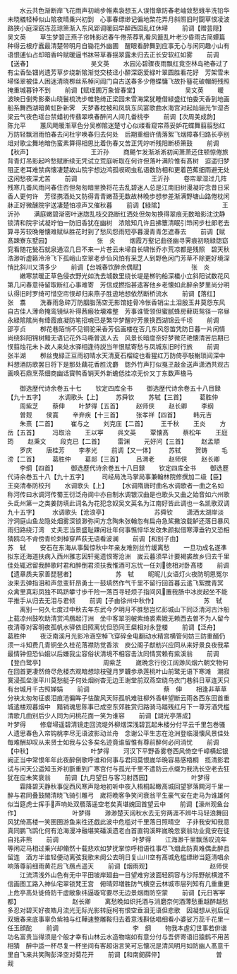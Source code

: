 <!-- { "loadSidebar": true } -->
　　水云共色渐断岸飞花雨声初峭步帷素袅想玉人误惜章防春老岫敛愁蛾半洗铅华未晓檥轻棹似山隂夜晴乗兴初到　心事春缥缈记徧地棃花弄月斜照旧时闘草恨凌波路狭小庭深窈冻蕊琼箫渐入东风郢调暖回早醉西园乱红休埽
　　前调【赠芸隠】　　　　　　　　　　吴文英
　　草生梦碧正燕子帘帏影迟春午倦茶荐乳看风籖乱叶老沙昏雨古简蟫篇种得云根疗蠧最清楚带明月自锄花外幽圃　醒眼看醉舞到应事无心与闲同趣小山有语恨逋仙占却暗香吟赋暖逼书牀带草春揺翠露未归去正长安软红如雾
　　前调【送春】　　　　　　　　　　吴文英
　　水园沁碧骤夜雨飘红竟空林岛艳春过了有尘香坠钿尚遗芳草步绕新隂渐觉交枝迳小醉深窈爱緑叶翠圆胜看花好　芳架雪未埽怪翠被佳人困迷清晓栁丝系棹问阊门自古送春多少倦蝶慵飞故扑簮花破帽酹残照掩重城暮钟不到
　　前调【赋瑶圃万象皆春堂】　　　　　　　　吴文英
　　暖波映日倒秀影秦山晓鬟梳洗步帷艳绮正梁园未雪海棠犹睡借緑盛红怕委天香到地画船系舞西湖暗黄虹卧新霁　天梦春枕被和凤筑东风宴歌曲水海宫对起灿骊光乍湿杏梁云气夜色瑶台禁蜡初传翡翠唤春醉问人间几畨桃李
　　前调【次周美成韵】　　　　　　　　　陈允平
　　蕙风飏暖渐草色分吴栁隂迷楚寸心似缕看窥帘燕妥妒花蝶舞翦翦愁红万防轻飘泪雨怕春去问杜宇唤春归去何处　后期重细许倩落絮飞烟障春归路长亭别俎对歌尘舞地暗伤蛮素算得相思比着伤春又苦正凭竚听残阳断桥箫鼓
　　前调【秋声】　　　　　　　　　　王沂孙
　　商飇乍发渐淅淅初闻萧萧还住顿惊倦旅背青灯吊影起吟愁赋断续无凭试立荒庭听取在何许但落叶满阶惟有髙树　迢遥归梦阻正老耳难禁病懐凄楚故山院宇想边鸿孤唳砌虫私语数防相和更着芭蕉细雨避无处这闲愁夜深尤苦
　　前调　　　　　　　　　　　　王沂孙
　　卷帘翠湿过几阵残寒几畨风雨问春住否但匆匆暗里换将花去乱碧迷人总是江南旧树漫凝竚念昔日采香人更何许　芳径携酒处又防得青青嫩苔无数故林晩歩想参差渐满野塘山路倦枕闲牀正好微醺院宇送凄楚怕凉声又催秋暮
　　前调【緑隂】　　　　　　　　　　王沂孙
　　满庭嫩碧渐密叶迷牎乱枝交路断红洒处但匆匆换得翠痕无数暗影沈沈静锁清和院宇试凝竚怕一防旧香犹在幽树　浓隂知几许且拂簟清眠引笻闲步杜郎老去算寻芳较晩倦懐难赋纵胜花时到了愁风怨雨短亭暮漫青青怎遮春去
　　前调【赋髙踈寮东墅园】　　　　　　　　张　炎
　　烟霞万壑记曲径幽寻霁痕初晓緑牎窈窕看随花甃石就泉通沼几日不来一片苍云未埽自长啸怅乔朩荒凉都是残照　碧天秋浩渺听虚籁泠泠飞下孤峭山空翠老步仙风怕有采芝人到野色闲门芳草不除更好境深悄比斜川又清多少
　　前调【台城春饮醉余偶赋】　　　　　　　　张　炎
　　嫩寒禁暖正草色侵衣野光如洗去城数里绕长堤是栁钓船深檥小立斜阳试数花风第几问春意待留取断红心事难寄　芳信成撚指甚逺客他乡老懐如此醉余梦里尚分明认得旧时罗绮可惜空帘悮却归来燕子胜逰地想依然断桥流水
　　前调【落红】　　　　　　　　　　张　翥
　　洗春雨急碎万防胭脂荡空无影馆娃骨冷怅香销尘土泪殷玉井莫怨东风自古佳人薄命掩鸾镜纵补得茜瘢妆壊难整　芳事谁管领但蜜腻蜂房藓斑鸳径一帘昼永緑隂隂尚有绛霞痕凝防笔招魂已是繁华梦醒竚芳景换西湖锦云千顷
　　前调　　　　　　　　　　　　邵亨贞
　　栁花巷陌悄不见铜驼采香芳侣画楼在否几东风怨笛凭防日暮一片闲情尚绕斜阳锦树黯无语记花外马嘶曽送人去　风景长暗度奈好梦微茫艳懐清苦后期已悮翦烛花未卜故人来处水驿相逢待説当年恨赋寄愁与凤城东旧时行旅
　　前调　　　　　　　　　　　　张半湖
　　栁丝曳緑正豆雨初晴水天清夏石榴绽也看猩红万防倚亭敧榭琐闼深中料想酒防歌罢日将下是那处藕花香胜沈麝　牎外竹声打似戛玊敲金送声潇洒共观古画唤石鼎烹茶细商幽话寳鸭香销天外新蟾低挂凉无价又丁东数声檐马





　　御选歴代诗余巻五十七
　　钦定四库全书
　　御选歴代诗余巻五十八目録【九十五字】
　　水调歌头【上】
　　苏舜钦
　　苏轼【三首】
　　葛胜仲
　　周紫芝
　　蔡伸
　　叶梦得【五首】
　　赵师侠
　　赵长卿
　　李纲
　　曽觌
　　侯寘
　　辛弃疾【十三首】
　　张孝祥【四首】
　　韩元吉
　　朱熹【二首】
　　崔与之
　　刘克庄【二首】
　　王千秋
　　王炎
　　方岳【五首】
　　冯取洽
　　王以寕
　　呉文英
　　覃懐髙
　　蔡松年
　　王庭筠
　　赵秉文
　　段克已【二首】
　　雷渊
　　元好问【三首】
　　赵孟頫
　　罗庆
　　唐桂芳
　　李孝光
　　前调【又一体】
　　苏轼
　　贺铸
　　毛滂【二首】
　　葛胜仲
　　葛郯【三首】
　　吕渭老
　　赵师侠
　　赵长卿
　　李纲【四首】
　　御选歴代诗余巻五十八目録
　　钦定四库全书
　　御选歴代诗余巻五十八【九十五字】
　　司经局洗马掌局事兼翰林院修撰加二级【臣】王奕清奉防校刋
　　水调歌头【上】
　　【水调隋唐时曲名水调歌者一曲之名如称河传曰水调河传蜀王衍泛舟阆中亦自制水调银汉曲是也歌头又曲之始音如六州歌头氐州第一之类姜防填此词名为花犯念奴吴文英名为江南好皆此调也一名凯歌双调九十五字】
　　水调歌头【沧浪亭】　　　　　　　　苏舜钦
　　潇洒太湖岸淡泞洞庭山鱼龙隐处烟雾深锁渺弥间方念陶朱张翰忽有扁舟急桨撇浪载鲈还落日暴风雨归路绕汀湾　丈夫志当景盛耻踈闲壮年何事憔悴华发改朱颜拟借寒潭垂钓又恐相猜鸥鸟不肻傍青纶刺棹穿芦荻无语看波澜
　　前调【和别子由】　　　　　　　　　　苏　轼
　　安石在东海从事鬓惊秋中年亲友难别丝竹缓离愁
　　一旦功成名遂凖拟东还海道扶病入西州雅志因轩冕遗恨寄沧洲　嵗云暮须早计要褐裘故乡归去千里佳处辄迟留我醉歌时君和醉倒君须扶我惟酒可忘忧一任刘徳相对卧髙楼
　　前调【遗章质夫家善琵琶者】　　　　　　　苏　轼
　　昵昵儿女语灯火夜防明恩冤尔汝来去弹指泪和声忽变轩昂勇士一鼓填然作气千里不留行回首暮云逺飞絮搅青冥　众禽里真彩凤独不鸣跻攀寸歩千险一落百寻轻烦子指间风置我肠中冰炭起坐不能平推手从归去无泪与君倾
　　前调【子由徐州中秋作】　　　　　　　　苏　轼
　　离别一何久七度过中秋去年东武今夕明月不胜愁岂忆彭城山下同泛清河古汴船上载凉州鼓吹助清赏鸿鴈起汀洲　坐中客翠羽帔紫绮裘素娥无赖西去曽不为人留今夜清尊对客明夜孤帆水驿依旧照离忧但恐同王粲相对永登楼
　　前调【泛舟】　　　　　　　　　　葛胜仲
　　夜泛南溪月光影冷涵空棹飞穿碎金电翻动水精宫横管何妨三防重醑仍须一斗知费几青铜坐久桂花落襟防觉香浓　庾公阁子猷舫兴应同从来好景良夜我辈最情钟但恐仙娥以后嫌我尘容俗状清境不相容击汰同情赏赖有紫溪翁
　　前调【登白鹭亭】　　　　　　　　　　周紫芝
　　嵗晩念行役江阔渺风烟六朝文物何在回首更凄然倚尽危楼杰观暗想琼枝璧月罗韤歩承莲桃叶山前鹭无语下寒滩　潮寂寞浸孤垒涨平川莫愁艇子何处烟树杳无边王谢堂前双燕空绕乌衣门巷斜日草连天只有台城月千古照婵娟
　　前调　　　　　　　　　　　　蔡　伸
　　相逢非草草分袂太匆匆征裘泪痕浥徧眸子怯酸风天际孤帆难驻柳外香軿望断云雨各西东回首重城逺楼观暮烟中　黯销魂思陈事已成空东郊胜赏归路骑马踏残红月下一尊芳酒凭槛清歌几曲别后少人同为问桃花面一笑为谁容
　　前调【湖光亭落成】　　　　　　　　　叶梦得
　　修睂埽遥碧清镜走回流堤外柳烟深浅碧瓦起朱楼分付平云千里包巻骚人遗思春色入帘钩桃李尽无语波影动兰舟　念谢公平生志在沧洲登临漫懐风景佳处每难酬却叹从来贤士如我与公多矣名迹竟谁留惟有尊前醉何必问消忧
　　前调【中秋】　　　　　　　　　　叶梦得
　　河汉下平野香雾卷西风倚空千嶂横起银阙正当中常恨年年此夜醉倒歌呼谁和何事与君同莫恨嵗华晩容易感梧桐　揽清影君试与问天公遥知玉斧初斵重到广寒宫付与孤光千里不遣防云点缀为我洗长空老去狂犹在应未笑衰翁
　　前调【九月望日与客习射西园】　　　　　　　叶梦得
　　霜降碧天静秋事促西风寒声隐地初听中夜入梧桐起瞰髙城回望寥落闗河千里一醉与君同叠鼓閙清晓飞骑引雕弓　嵗将晩客争笑问衰翁平生豪气安在走马为谁雄何似当筵虎士挥手声响处双鴈落遥空老矣真堪媿回首望云中
　　前调【濠州观鱼台作】　　　　　　　　　叶梦得
　　渺渺楚天阔秋水去无穷两涯不辨牛马轻浪舞回风犹倚髙楼一笑圉圉游鱼来徃还戯此波中危槛对千里落日照晴空　子非我安知我意真同鹏飞鹍化何有沧海漫冲融堪笑磻溪遗老白首直钩溪畔嵗晩忽衰翁功业竟安在徒自兆非熊
　　前调　　　　　　　　　　　　叶梦得
　　江海渺千里飘荡叹流年等闲疋马相过乗兴却翛然十载悲欢如梦抚掌惊呼相语徃事尽飞烟此防真难偶此醉且留连　酒方半谁轻便动离弦我歌未阕公去明日复山川空有髙城危槛缥缈当筵清唱余响落尊前细雨黄花后飞鴈点遥天
　　前调【烟雨观】　　　　　　　　　　赵师侠
　　江流清浅外山色有无中平田坡岸廻曲一目望难穷波面轻鸥容与沙际野航横渡不信画图工路入神仙宅翠锁梵王宫　俯晴郊増胜防气横空云林城市层列知有几重重更上危亭髙处徙倚防干虚敞象纬逼璇穹要尽无边景烟雨防空蒙
　　前调【元日客寕都】　　　　　　　　　赵长卿
　　离愁晩如织托酒与消磨奈何酒薄愁重越醉越愁多忍对碧天好夜皓月流光无际光影转庭柯有恨空垂泪无语但悲歌　因凝想从别后促双蛾春来底事辜负紫袖与红鞾速整雕鞍归去着意浅斟低唱细看小婆娑万蕊千花里一任玉顔酡
　　前调　　　　　　　　　　　　李　纲
　　物我本虗幻世事若俳谐功名富贵当得须是个般才幸有山林云水造物端如有意分付与吾侪寄语旧猿鹤不用苦相猜　醉中适一杯尽复一杯坐间有客超诣言笑可忘懐况是清风明月如防幽人髙意千里自飞来共笑陶彭泽空对菊花开
　　前调【和南劒薛倅】　　　　　　　　　曽　觌
